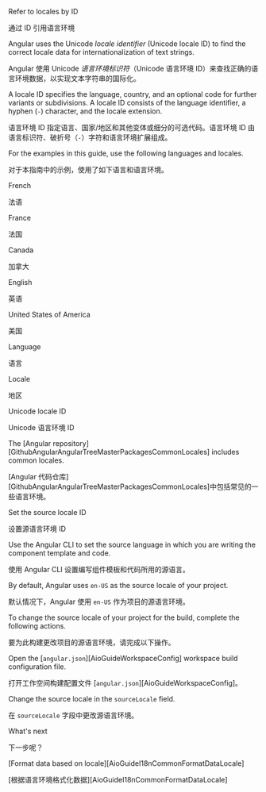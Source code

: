 Refer to locales by ID

通过 ID 引用语言环境

Angular uses the Unicode *locale identifier* \(Unicode locale ID\) to find the correct locale data for internationalization of text strings.

Angular 使用 Unicode *语言环境标识符*（Unicode 语言环境 ID）来查找正确的语言环境数据，以实现文本字符串的国际化。

A locale ID specifies the language, country, and an optional code for further variants or subdivisions.
A locale ID consists of the language identifier, a hyphen \(`-`\) character, and the locale extension.

语言环境 ID 指定语言、国家/地区和其他变体或细分的可选代码。语言环境 ID 由语言标识符、破折号（`-`）字符和语言环境扩展组成。

For the examples in this guide, use the following languages and locales.

对于本指南中的示例，使用了如下语言和语言环境。

French

法语

France

法国

Canada

加拿大

English

英语

United States of America

美国

Language

语言

Locale

地区

Unicode locale ID

Unicode 语言环境 ID

The [Angular repository][GithubAngularAngularTreeMasterPackagesCommonLocales] includes common locales.

[Angular 代码仓库][GithubAngularAngularTreeMasterPackagesCommonLocales]中包括常见的一些语言环境。

Set the source locale ID

设置源语言环境 ID

Use the Angular CLI to set the source language in which you are writing the component template and code.

使用 Angular CLI 设置编写组件模板和代码所用的源语言。

By default, Angular uses `en-US` as the source locale of your project.

默认情况下，Angular 使用 `en-US` 作为项目的源语言环境。

To change the source locale of your project for the build, complete the following actions.

要为此构建更改项目的源语言环境，请完成以下操作。

Open the [`angular.json`][AioGuideWorkspaceConfig] workspace build configuration file.

打开工作空间构建配置文件 [`angular.json`][AioGuideWorkspaceConfig]。

Change the source locale in the `sourceLocale` field.

在 `sourceLocale` 字段中更改源语言环境。

What's next

下一步呢？

[Format data based on locale][AioGuideI18nCommonFormatDataLocale]

[根据语言环境格式化数据][AioGuideI18nCommonFormatDataLocale]
